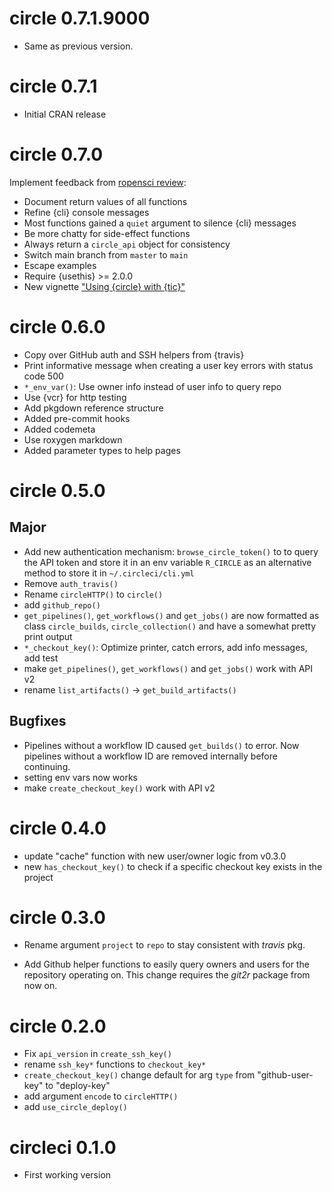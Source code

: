 <!-- NEWS.md is maintained by https://cynkra.github.io/fledge, do not edit -->

# circle 0.7.1.9000

- Same as previous version.


# circle 0.7.1

- Initial CRAN release


# circle 0.7.0

Implement feedback from [ropensci review](https://github.com/ropensci/software-review/issues/356#):

- Document return values of all functions
- Refine {cli} console messages
- Most functions gained a `quiet` argument to silence {cli} messages
- Be more chatty for side-effect functions
- Always return a `circle_api` object for consistency
- Switch main branch from `master` to `main`
- Escape examples
- Require {usethis} >= 2.0.0
- New vignette ["Using {circle} with {tic}"](https://docs.ropensci.org/circle/articles/tic.html)


# circle 0.6.0

- Copy over GitHub auth and SSH helpers from {travis}
- Print informative message when creating a user key errors with status code 500
- `*_env_var()`: Use owner info instead of user info to query repo
- Use {vcr} for http testing
- Add pkgdown reference structure
- Added pre-commit hooks
- Added codemeta
- Use roxygen markdown
- Added parameter types to help pages

# circle 0.5.0

## Major

- Add new authentication mechanism: `browse_circle_token()` to to query the API token and store it in an env variable `R_CIRCLE` as an alternative method to store it in `~/.circleci/cli.yml`
- Remove `auth_travis()`
- Rename `circleHTTP()` to `circle()`
- add `github_repo()`
- `get_pipelines()`, `get_workflows()` and `get_jobs()` are now formatted as class `circle_builds`, `circle_collection()` and have a somewhat pretty print output
- `*_checkout_key()`: Optimize printer, catch errors, add info messages, add test
- make `get_pipelines()`, `get_workflows()` and `get_jobs()` work with API v2
- rename `list_artifacts()` -> `get_build_artifacts()`

## Bugfixes

- Pipelines without a workflow ID caused `get_builds()` to error. Now pipelines without a workflow ID are removed internally before continuing.
- setting env vars now works
- make `create_checkout_key()` work with API v2

# circle 0.4.0

- update "cache" function with new user/owner logic from v0.3.0
- new `has_checkout_key()` to check if a specific checkout key exists in the project

# circle 0.3.0

- Rename argument `project` to `repo` to stay consistent with _travis_ pkg.

- Add Github helper functions to easily query owners and users for the repository operating on. This change requires the _git2r_ package from now on.

# circle 0.2.0

- Fix `api_version` in `create_ssh_key()`
- rename `ssh_key*` functions to `checkout_key*`
- `create_checkout_key()` change default for arg `type` from "github-user-key" to "deploy-key"
- add argument `encode` to `circleHTTP()`
- add `use_circle_deploy()`

# circleci 0.1.0

- First working version
